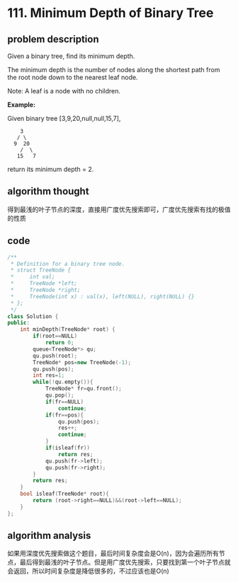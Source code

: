 # 111. Minimum Depth of Binary Tree

## problem description

Given a binary tree, find its minimum depth.

The minimum depth is the number of nodes along the shortest path from the root node down to the nearest leaf node.

Note: A leaf is a node with no children.

**Example:**

Given binary tree \[3,9,20,null,null,15,7\],

```text
    3
   / \
  9  20
    /  \
   15   7
```

return its minimum depth = 2.

## algorithm thought

得到最浅的叶子节点的深度，直接用广度优先搜索即可，广度优先搜索有找的极值的性质

## code

```cpp
/**
 * Definition for a binary tree node.
 * struct TreeNode {
 *     int val;
 *     TreeNode *left;
 *     TreeNode *right;
 *     TreeNode(int x) : val(x), left(NULL), right(NULL) {}
 * };
 */
class Solution {
public:
    int minDepth(TreeNode* root) {
        if(root==NULL)
            return 0;
        queue<TreeNode*> qu;
        qu.push(root);
        TreeNode* pos=new TreeNode(-1);
        qu.push(pos);
        int res=1;
        while(!qu.empty()){
            TreeNode* fr=qu.front();
            qu.pop();
            if(fr==NULL)
                continue;
            if(fr==pos){
                qu.push(pos);
                res++;
                continue;
            }
            if(isleaf(fr))
                return res;
            qu.push(fr->left);
            qu.push(fr->right);
        }
        return res;
    }
    bool isleaf(TreeNode* root){
        return (root->right==NULL)&&(root->left==NULL);
    }
};
```

## algorithm analysis

如果用深度优先搜索做这个题目，最后时间复杂度会是O\(n\)，因为会遍历所有节点，最后得到最浅的叶子节点。但是用广度优先搜索，只要找到第一个叶子节点就会返回，所以时间复杂度是降低很多的，不过应该也是O\(n\)

